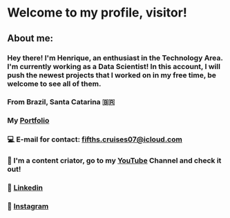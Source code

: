 # Welcome to my profile, visitor!
## About me:
### Hey there! I'm Henrique, an enthusiast in the Technology Area. I'm currently working as a Data Scientist! In this account, I will push the newest projects that I worked on in my free time, be welcome to see all of them.
### From Brazil, Santa Catarina 🇧🇷
### My [Portfolio](https://www.henr.dev/)
### 💻 E-mail for contact: fifths.cruises07@icloud.com 
### 🍿 I'm a content criator, go to my [YouTube](https://www.youtube.com/channel/UCAG2EmgIXa8sbGYSFnUAldQ) Channel and check it out! 
### 💼 [Linkedin](https://www.linkedin.com/in/henrique-pett) 
### 📸 [Instagram](https://www.instagram.com/henr_pett)
